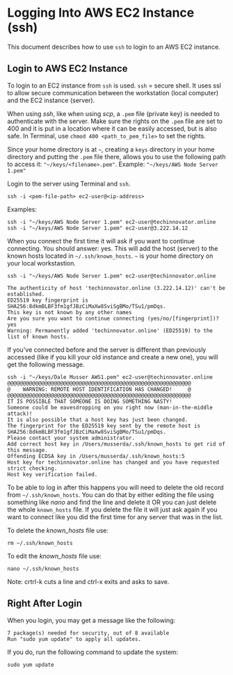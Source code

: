 # Logging Into AWS EC2 Instance (ssh)

This document describes how to use ```ssh``` to login to an AWS EC2 instance.

## Login to AWS EC2 Instance

To login to an EC2 instance from ```ssh``` is used.  ```ssh``` = secure shell. It uses ssl to allow secure communication between the workstation 
(local computer) and the EC2 instance (server).

When using *ssh*, like when using *scp*, a ```.pem``` file (private key) is needed to authenticate with the server. Make sure the rights on 
the ```.pem``` file  are set to 400 and it is put in a location where it can be easily accessed, but is also safe. In Terminal, use
```chmod 400 <path_to_pem_file>``` to set the rights.

Since your home directory is at ```~```, creating a ```keys``` directory in your home directory and putting the ```.pem``` file there, allows you
to use the following path to access it: ```"~/keys/<filename>.pem"```. Example: ```"~/keys/AWS Node Server 1.pem"```

Login to the server using Terminal and ```ssh```.

```ssh -i <pem-file-path> ec2-user@<ip-address>```

Examples:

```ssh -i "~/keys/AWS Node Server 1.pem" ec2-user@techinnovator.online```<br/>
```ssh -i "~/keys/AWS Node Server 1.pem" ec2-user@3.222.14.12```

When you connect the first time it will ask if you want to continue connecting. You should answer: yes. This will add the host (server)
to the known hosts located in ```~/.ssh/known_hosts```. ```~``` is your home directory on your local workstastion.

```
ssh -i "~/keys/AWS Node Server 1.pem" ec2-user@techinnovator.online 

The authenticity of host 'techinnovator.online (3.222.14.12)' can't be established.
ED25519 key fingerprint is SHA256:8dkmBLBF3fm1gfJBzCiMaXw8SviSgBMo/TSu1/pmDqs.
This key is not known by any other names
Are you sure you want to continue connecting (yes/no/[fingerprint])? yes
Warning: Permanently added 'techinnovator.online' (ED25519) to the list of known hosts.
```

If you've connected before and the server is different than previously accessed (like if you kill your old instance and create a new one), 
you will get the following message.

```
ssh -i "~/keys/Dale Musser AWS1.pem" ec2-user@techinnovator.online 
@@@@@@@@@@@@@@@@@@@@@@@@@@@@@@@@@@@@@@@@@@@@@@@@@@@@@@@@@@@
@    WARNING: REMOTE HOST IDENTIFICATION HAS CHANGED!     @
@@@@@@@@@@@@@@@@@@@@@@@@@@@@@@@@@@@@@@@@@@@@@@@@@@@@@@@@@@@
IT IS POSSIBLE THAT SOMEONE IS DOING SOMETHING NASTY!
Someone could be eavesdropping on you right now (man-in-the-middle attack)!
It is also possible that a host key has just been changed.
The fingerprint for the ED25519 key sent by the remote host is
SHA256:8dkmBLBF3fm1gfJBzCiMaXw8SviSgBMo/TSu1/pmDqs.
Please contact your system administrator.
Add correct host key in /Users/musserda/.ssh/known_hosts to get rid of this message.
Offending ECDSA key in /Users/musserda/.ssh/known_hosts:5
Host key for techinnovator.online has changed and you have requested strict checking.
Host key verification failed.
```

To be able to log in after this happens you will need to delete the old record from ```~/.ssh/known_hosts```.  You can do that by either
editing the file using something like *nano* and find the line and delete it OR you can just delete the whole ```known_hosts``` file. If you 
delete the file it will just ask again if you want to connect like you did the first time for any server that was in the list.

To delete the *known_hosts* file use:

```
rm ~/.ssh/known_hosts
```

To edit the *known_hosts* file use:

```
nano ~/.ssh/known_hosts
```

Note: crtrl-k cuts a line and ctrl-x exits and asks to save.

## Right After Login

When you login, you may get a message like the following:

```
7 package(s) needed for security, out of 8 available
Run "sudo yum update" to apply all updates.
```

If you do, run the following command to update the system:

```
sudo yum update
```
